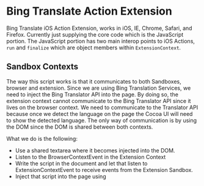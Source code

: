 Bing Translate Action Extension
==============

Bing Translate iOS Action Extension, works in iOS, IE, Chrome, Safari, and
Firefox. Currently just supplying the core code which is the JavaScript
portion. The JavaScript portion has two main interop points to iOS Actions,
<code>run</code> and <code>finalize</code> which are object members within 
<code>ExtensionContext</code>.

Sandbox Contexts
---------------

The way this script works is that it communicates to both Sandboxes, browser
and extension. Since we are using Bing Translation Services, we need to inject
the Bing Translator API into the page. By doing so, the extension context
cannot communicate to the Bing Translator API since it lives on the browser
context. We need to communicate to the Translator API because once we detect
the language on the page the Cocoa UI will need to show the detected language.
The only way of communication is by using the DOM since the DOM is shared
between both contexts.

What we do is the following:

- Use a shared textarea where it becomes injected into the DOM.
- Listen to the BrowserContextEvent in the Extension Context
- Write the script in the document and let that listen to
  ExtensionContextEvent to receive events from the Extension Sandbox.
- Inject that script into the page using <script> elements.
- Each context will fire (dispatch) an event to the appropriate sandbox.

By doing the following, we make sure we are passing events back and fourth
between the extension context and browser context just so that we can
communicate between the Sandboxes.


How to run
---------------

Since this is just vanialla JavaScript. It will work on any browser. Just copy
the contents to the console/inspector. Once you are done copying, you can run
it by:

    ExtensionPreprocessingJS.run({completionFunction: function(lang) {console.log(lang)}});
    ExtensionPreprocessingJS.finalize({from: 'ja', to: 'en'});

